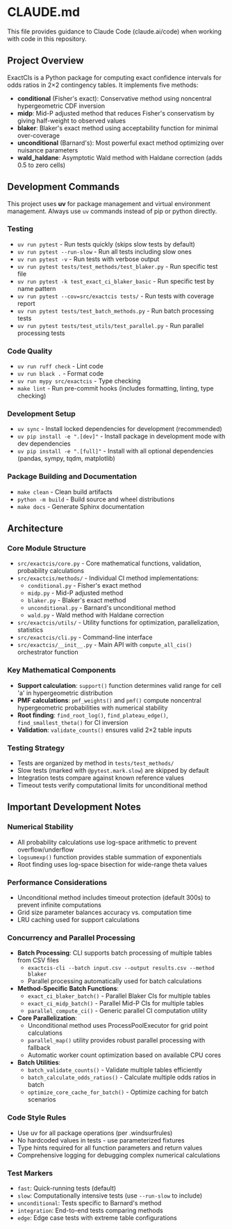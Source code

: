 # CLAUDE.md

This file provides guidance to Claude Code (claude.ai/code) when working with code in this repository.

## Project Overview

ExactCIs is a Python package for computing exact confidence intervals for odds ratios in 2×2 contingency tables. It implements five methods:

- **conditional** (Fisher's exact): Conservative method using noncentral hypergeometric CDF inversion
- **midp**: Mid-P adjusted method that reduces Fisher's conservatism by giving half-weight to observed values
- **blaker**: Blaker's exact method using acceptability function for minimal over-coverage
- **unconditional** (Barnard's): Most powerful exact method optimizing over nuisance parameters
- **wald_haldane**: Asymptotic Wald method with Haldane correction (adds 0.5 to zero cells)

## Development Commands

This project uses **uv** for package management and virtual environment management. Always use `uv` commands instead of pip or python directly.

### Testing
- `uv run pytest` - Run tests quickly (skips slow tests by default)
- `uv run pytest --run-slow` - Run all tests including slow ones
- `uv run pytest -v` - Run tests with verbose output
- `uv run pytest tests/test_methods/test_blaker.py` - Run specific test file
- `uv run pytest -k test_exact_ci_blaker_basic` - Run specific test by name pattern
- `uv run pytest --cov=src/exactcis tests/` - Run tests with coverage report
- `uv run pytest tests/test_batch_methods.py` - Run batch processing tests
- `uv run pytest tests/test_utils/test_parallel.py` - Run parallel processing tests

### Code Quality
- `uv run ruff check` - Lint code
- `uv run black .` - Format code
- `uv run mypy src/exactcis` - Type checking
- `make lint` - Run pre-commit hooks (includes formatting, linting, type checking)

### Development Setup
- `uv sync` - Install locked dependencies for development (recommended)
- `uv pip install -e ".[dev]"` - Install package in development mode with dev dependencies  
- `uv pip install -e ".[full]"` - Install with all optional dependencies (pandas, sympy, tqdm, matplotlib)

### Package Building and Documentation  
- `make clean` - Clean build artifacts
- `python -m build` - Build source and wheel distributions
- `make docs` - Generate Sphinx documentation

## Architecture

### Core Module Structure
- `src/exactcis/core.py` - Core mathematical functions, validation, probability calculations
- `src/exactcis/methods/` - Individual CI method implementations:
  - `conditional.py` - Fisher's exact method
  - `midp.py` - Mid-P adjusted method  
  - `blaker.py` - Blaker's exact method
  - `unconditional.py` - Barnard's unconditional method
  - `wald.py` - Wald method with Haldane correction
- `src/exactcis/utils/` - Utility functions for optimization, parallelization, statistics
- `src/exactcis/cli.py` - Command-line interface
- `src/exactcis/__init__.py` - Main API with `compute_all_cis()` orchestrator function

### Key Mathematical Components
- **Support calculation**: `support()` function determines valid range for cell 'a' in hypergeometric distribution
- **PMF calculations**: `pmf_weights()` and `pmf()` compute noncentral hypergeometric probabilities with numerical stability
- **Root finding**: `find_root_log()`, `find_plateau_edge()`, `find_smallest_theta()` for CI inversion
- **Validation**: `validate_counts()` ensures valid 2×2 table inputs

### Testing Strategy
- Tests are organized by method in `tests/test_methods/`
- Slow tests (marked with `@pytest.mark.slow`) are skipped by default
- Integration tests compare against known reference values
- Timeout tests verify computational limits for unconditional method

## Important Development Notes

### Numerical Stability
- All probability calculations use log-space arithmetic to prevent overflow/underflow
- `logsumexp()` function provides stable summation of exponentials
- Root finding uses log-space bisection for wide-range theta values

### Performance Considerations  
- Unconditional method includes timeout protection (default 300s) to prevent infinite computations
- Grid size parameter balances accuracy vs. computation time
- LRU caching used for support calculations

### Concurrency and Parallel Processing
- **Batch Processing**: CLI supports batch processing of multiple tables from CSV files
  - `exactcis-cli --batch input.csv --output results.csv --method blaker`
  - Parallel processing automatically used for batch calculations
- **Method-Specific Batch Functions**:
  - `exact_ci_blaker_batch()` - Parallel Blaker CIs for multiple tables
  - `exact_ci_midp_batch()` - Parallel Mid-P CIs for multiple tables
  - `parallel_compute_ci()` - Generic parallel CI computation utility
- **Core Parallelization**:
  - Unconditional method uses ProcessPoolExecutor for grid point calculations
  - `parallel_map()` utility provides robust parallel processing with fallback
  - Automatic worker count optimization based on available CPU cores
- **Batch Utilities**:
  - `batch_validate_counts()` - Validate multiple tables efficiently
  - `batch_calculate_odds_ratios()` - Calculate multiple odds ratios in batch
  - `optimize_core_cache_for_batch()` - Optimize caching for batch scenarios

### Code Style Rules
- Use uv for all package operations (per .windsurfrules)
- No hardcoded values in tests - use parameterized fixtures
- Type hints required for all function parameters and return values
- Comprehensive logging for debugging complex numerical calculations

### Test Markers
- `fast`: Quick-running tests (default)
- `slow`: Computationally intensive tests (use `--run-slow` to include)
- `unconditional`: Tests specific to Barnard's method
- `integration`: End-to-end tests comparing methods
- `edge`: Edge case tests with extreme table configurations